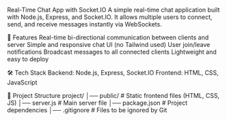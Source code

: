 Real-Time Chat App with Socket.IO
A simple real-time chat application built with Node.js, Express, and Socket.IO.
It allows multiple users to connect, send, and receive messages instantly via WebSockets.

🚀 Features
Real-time bi-directional communication between clients and server
Simple and responsive chat UI (no Tailwind used)
User join/leave notifications
Broadcast messages to all connected clients
Lightweight and easy to deploy

🛠️ Tech Stack
Backend: Node.js, Express, Socket.IO
Frontend: HTML, CSS, JavaScript

📂 Project Structure
project/ │── public/ # Static frontend files (HTML, CSS, JS) │── server.js # Main server file │── package.json # Project dependencies │── .gitignore # Files to be ignored by Git
